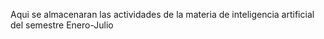 Aqui se almacenaran las actividades de la materia de inteligencia artificial del semestre Enero-Julio
